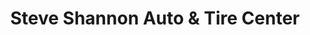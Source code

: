 ---
title: "Steve Shannon Auto & Tire Center"
url: /berwick/steve-shannon-auto-und-tire-center/
shop: Autowerkstatt
---